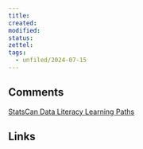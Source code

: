 ```yaml
---
title: 
created: 
modified: 
status:  
zettel: 
tags:
  - unfiled/2024-07-15
---
```

## Comments
[StatsCan Data Literacy Learning Paths](https://www.statcan.gc.ca/en/wtc/data-literacy/catalogue/learning-path)
## Links

